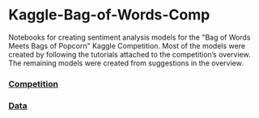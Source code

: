 # Kaggle-Bag-of-Words-Comp
Notebooks for creating sentiment analysis models for the "Bag of Words Meets Bags of Popcorn" Kaggle Competition. 
Most of the models were created by following the tutorials attached to the competition’s overview. The remaining models
were created from suggestions in the overview.

### [Competition](https://www.kaggle.com/competitions/word2vec-nlp-tutorial/overview)
### [Data](https://www.kaggle.com/competitions/word2vec-nlp-tutorial/data)
